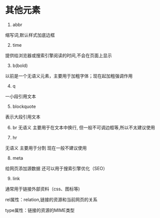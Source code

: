 # 其他元素

1. abbr

缩写词,默认样式加底边框

2. time

提供给浏览器或搜索引擎阅读的时间,不会在页面上显示

3. b(bold)

以前是一个无语义元素，主要用于加粗字体；现在起加粗强调作用

4. q

一小段引用文本

5. blockquote

表示大段引用文本

6. br
无语义
主要用于在文本中换行,
但一般不可调边框等,所以不太建议使用

7. hr

无语义
主要用于分割
现在一般不建议使用

8. meta

给网页添加源数据
还可以用于搜索引擎优化（SEO）

9. link

通常用于链接外部资料（css、图标等)

rel属性：relation,链接的资源和当前网页的关系

type属性：链接的资源的MIME类型